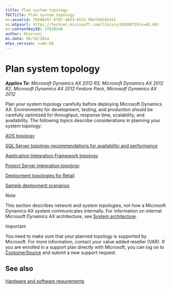 ```yaml
---
title: Plan system topology
TOCTitle: Plan system topology
ms:assetid: 7b58645f-6f07-4033-b533-96efdd54b343
ms:mtpsurl: https://technet.microsoft.com/library/Dd309725(v=AX.60)
ms:contentKeyID: 37820248
author: Khairunj
ms.date: 04/18/2014
mtps_version: v=AX.60
---
```


# Plan system topology 


_**Applies To:** Microsoft Dynamics AX 2012 R3, Microsoft Dynamics AX 2012 R2, Microsoft Dynamics AX 2012 Feature Pack, Microsoft Dynamics AX 2012_

Plan your system topology carefully before deploying Microsoft Dynamics AX. Environments for development, testing, and production should be carefully optimized for throughput, response time, scalability, and availability. The following topics describe considerations in planning your system topology:

[AOS topology](aos-topology.md)

[SQL Server topology recommendations for availability and performance](sql-server-topology-recommendations-for-availability-and-performance.md)

[Application Integration Framework topology](application-integration-framework-topology.md)

[Project Server integration topology](project-server-integration-topology.md)

[Deployment topologies for Retail](deployment-topologies-for-retail.md)

[Sample deployment scenarios](sample-deployment-scenarios.md)


> [!NOTE]
> <P>This section describes network and system topologies, not how a Microsoft Dynamics AX system communicates internally. For information on internal Microsoft Dynamics AX architecture, see <A href="system-architecture.md">System architecture</A>.</P>




> [!IMPORTANT]
> <P>You need to make sure that your planned topology is supported by Microsoft. For more information, contact your value added reseller (VAR). If you are enrolled in a support plan directly with Microsoft, you can log on to <A href="http://go.microsoft.com/fwlink/?linkid=92647">CustomerSource</A> and submit a new support request.</P>



## See also

[Hardware and software requirements](hardware-and-software-requirements.md)

  


